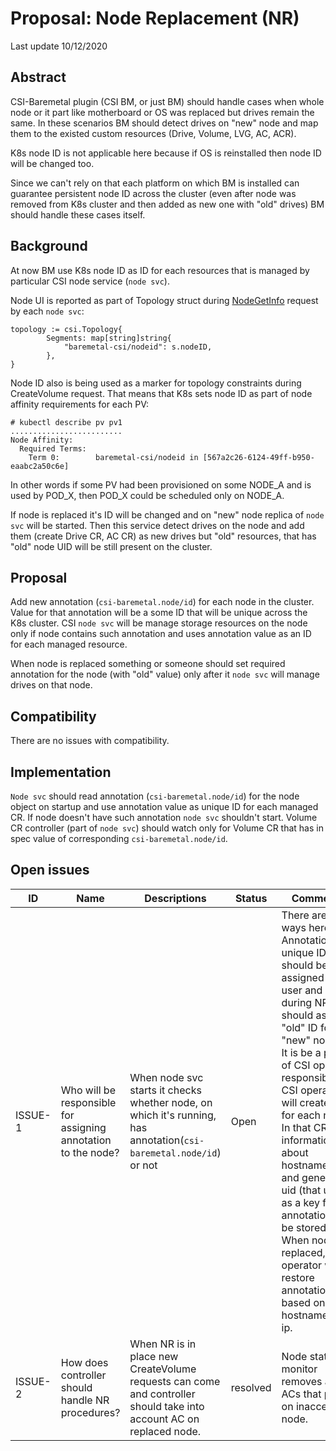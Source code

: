 # Proposal: Node Replacement (NR)

Last update 10/12/2020

## Abstract

CSI-Baremetal plugin (CSI BM, or just BM) should handle cases when whole node or it part like motherboard or OS was replaced but drives remain the same. In these scenarios BM should detect drives on "new" node and map them to the existed custom resources (Drive, Volume, LVG, AC, ACR).

K8s node ID is not applicable here because if OS is reinstalled then node ID will be changed too.

Since we can't rely on that each platform on which BM is installed can guarantee persistent node ID across the cluster (even after node was removed from K8s cluster and then added as new one with "old" drives) BM should handle these cases itself.


## Background
At now BM use K8s node ID as ID for each resources that is managed by particular CSI node service (`node svc`).

Node UI is reported as part of Topology struct during [NodeGetInfo](https://github.com/dell/csi-baremetal/blob/master/pkg/node/node.go#L580) request by each `node svc`:
```
topology := csi.Topology{
        Segments: map[string]string{
            "baremetal-csi/nodeid": s.nodeID,
        },
}
```
Node ID also is being used as a marker for topology constraints during CreateVolume request. That means that K8s sets node ID as part of node affinity requirements for each PV:
```
# kubectl describe pv pv1
.........................
Node Affinity:    
  Required Terms: 
    Term 0:        baremetal-csi/nodeid in [567a2c26-6124-49ff-b950-eaabc2a50c6e]
```

In other words if some PV had been provisioned on some NODE_A and is used by POD_X, then POD_X could be scheduled only on NODE_A.

If node is replaced it's ID will be changed and on "new" node replica of `node svc` will be started. Then this service detect drives on the node and add them (create Drive CR, AC CR) as new drives but "old" resources, that has "old" node UID will be still present on the cluster.

## Proposal

Add new annotation (`csi-baremetal.node/id`) for each node in the cluster. Value for that annotation will be a some ID that will be unique across the K8s cluster. CSI `node svc` will be manage storage resources on the node only if node contains such annotation and uses annotation value as an ID for each managed resource. 

When node is replaced something or someone should set required annotation for the node (with "old" value) only after it `node svc` will manage drives on that node.

## Compatibility

There are no issues with compatibility.

## Implementation

`Node svc` should read annotation (`csi-baremetal.node/id`) for the node object on startup and use annotation value as unique ID for each managed CR. If node doesn't have such annotation `node svc` shouldn't start. Volume CR controller (part of `node svc`) should watch only for Volume CR that has in spec value of corresponding `csi-baremetal.node/id`.

## Open issues

ID | Name | Descriptions | Status | Comments
---| -----| -------------| ------ | --------
ISSUE-1 | Who will be responsible for assigning annotation to the node? | When node svc starts it checks whether node, on which it's running, has annotation(`csi-baremetal.node/id`) or not | Open | There are 2 ways here: - Annotation and unique ID should be assigned by user and during NR user should assign "old" ID for "new" node. - It is be a part of CSI operator responsibilities. CSI operator will create CR for each node. In that CR information about hostname, ip and generated uid (that used as a key for annotation) will be stored. When node is replaced, operator will restore annotation based on hostname and ip.
ISSUE-2 | How does controller should handle NR procedures? | When NR is in place new CreateVolume requests can come and controller should take into account AC on replaced node. | resolved | Node state monitor removes all ACs that points on inaccessible node.

